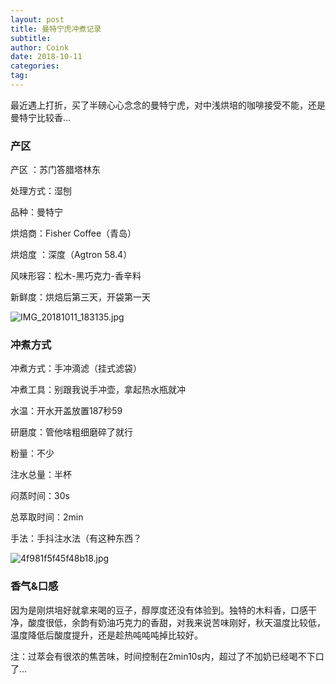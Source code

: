 ```yaml
---
layout: post
title: 曼特宁虎冲煮记录
subtitle: 
author: Coink
date: 2018-10-11
categories:
tag:
---
```


最近遇上打折，买了半磅心心念念的曼特宁虎，对中浅烘培的咖啡接受不能，还是曼特宁比较香...

### 产区

产区 ：苏门答腊塔林东

处理方式：湿刨

品种：曼特宁

烘焙商：Fisher Coffee（青岛） 

烘焙度 ：深度（Agtron 58.4）

风味形容：松木-黑巧克力-香辛料

新鲜度：烘焙后第三天，开袋第一天



![IMG_20181011_183135.jpg](https://i.loli.net/2018/10/11/5bbf28e9acf9d.jpg)



### 冲煮方式

冲煮方式：手冲滴滤（挂式滤袋）

冲煮工具：别跟我说手冲壶，拿起热水瓶就冲

水温：开水开盖放置187秒59

研磨度：管他啥粗细磨碎了就行

粉量：不少

注水总量：半杯

闷蒸时间：30s

总萃取时间：2min

手法：手抖注水法（有这种东西？

![4f981f5f45f48b18.jpg](https://i.loli.net/2018/10/14/5bc2baa9f294f.jpg)





### 香气&口感

因为是刚烘培好就拿来喝的豆子，醇厚度还没有体验到。独特的木料香，口感干净，酸度很低，余韵有奶油巧克力的香甜，对我来说苦味刚好，秋天温度比较低，温度降低后酸度提升，还是趁热吨吨吨掉比较好。

注：过萃会有很浓的焦苦味，时间控制在2min10s内，超过了不加奶已经喝不下口了...
